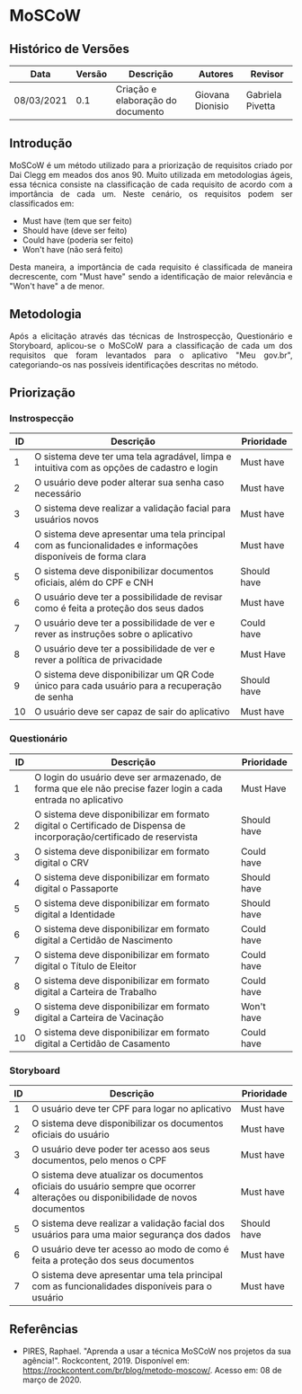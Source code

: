 # MoSCoW
## Histórico de Versões
| Data       | Versão | Descrição                                      | Autores          | Revisor          |
| ---------- | ------ | -------------------------------------------    | ---------------- | ---------------- |
| 08/03/2021 | 0.1    | Criação e elaboração do documento              | Giovana Dionisio | Gabriela Pivetta |

## Introdução
<p align="justify"> MoSCoW é um método utilizado para a priorização de requisitos criado por Dai Clegg em meados dos anos 90. Muito utilizada em metodologias ágeis, essa técnica consiste na classificação de cada requisito de acordo com a importância de cada um. Neste cenário, os requisitos podem ser classificados em:  </p>

- Must have (tem que ser feito)
- Should have (deve ser feito)
- Could have (poderia ser feito)
- Won't have (não será feito)

<p align="justify"> Desta maneira, a importância de cada requisito é classificada de maneira decrescente, com "Must have" sendo a identificação de maior relevância e "Won't have" a de menor. </p>

## Metodologia
<p align="justify"> Após a elicitação através das técnicas de Instrospecção, Questionário e Storyboard, aplicou-se o MoSCoW para a classificação de cada um dos requisitos que foram levantados para o aplicativo "Meu gov.br", categoriando-os nas possíveis identificações descritas no método. </p>

## Priorização
### Instrospecção
| ID | Descrição | Prioridade |
| -- | --------- | -------- |
| 1  | O sistema deve ter uma tela agradável, limpa e intuitiva com as opções de cadastro e login | Must have |
| 2  | O usuário deve poder alterar sua senha caso necessário | Must have | 
| 3  | O sistema deve realizar a validação facial para usuários novos | Must have |
| 4  | O sistema deve apresentar uma tela principal com as funcionalidades e informações disponíveis de forma clara | Must have |
| 5  | O sistema deve disponibilizar documentos oficiais, além do CPF e CNH | Should have |
| 6  | O usuário deve ter a possibilidade de revisar como é feita a proteção dos seus dados | Must have |
| 7  | O usuário deve ter a possibilidade de ver e rever as instruções sobre o aplicativo | Could have |
| 8  | O usuário deve ter a possibilidade de ver e rever a política de privacidade | Must Have |
| 9  | O sistema deve disponibilizar um QR Code único para cada usuário para a recuperação de senha | Should have |
| 10 | O usuário deve ser capaz de sair do aplicativo | Must have |

### Questionário
| ID | Descrição | Prioridade |
| -- | --------- | -------- |
| 1  | O login do usuário deve ser armazenado, de forma que ele não precise fazer login a cada entrada no aplicativo        | Must Have |
| 2  | O sistema deve disponibilizar em formato digital o Certificado de Dispensa de incorporação/certificado de reservista | Should have |
| 3  | O sistema deve disponibilizar em formato digital o CRV                                                               | Could have
| 4  | O sistema deve disponibilizar em formato digital o Passaporte                                                        | Should have
| 5  | O sistema deve disponibilizar em formato digital a Identidade                                                        | Should have
| 6  | O sistema deve disponibilizar em formato digital a Certidão de Nascimento                                            | Could have
| 7  | O sistema deve disponibilizar em formato digital o Título de Eleitor                                                 | Could have
| 8  | O sistema deve disponibilizar em formato digital a Carteira de Trabalho                                              | Could have
| 9  | O sistema deve disponibilizar em formato digital a Carteira de Vacinação                                             | Won't have
| 10 | O sistema deve disponibilizar em formato digital a Certidão de Casamento                                             | Could have

### Storyboard
| ID | Descrição | Prioridade |
| -- | --------- | ---------- |
| 1  | O usuário deve ter CPF para logar no aplicativo | Must have
| 2  | O sistema deve disponibilizar os documentos oficiais do usuário | Must have
| 3  | O usuário deve poder ter acesso aos seus documentos, pelo menos o CPF | Must have
| 4  | O sistema deve atualizar os documentos oficiais do usuário sempre que ocorrer alterações ou disponibilidade de novos documentos | Must have
| 5  | O sistema deve realizar a validação facial dos usuários para uma maior segurança dos dados | Should have
| 6  | O usuário deve ter acesso ao modo de como é feita a proteção dos seus documentos | Must have
| 7  | O sistema deve apresentar uma tela principal com as funcionalidades disponíveis para o usuário | Must have

## Referências
- PIRES, Raphael. "Aprenda a usar a técnica MoSCoW nos projetos da sua agência!". Rockcontent, 2019. Disponível em: <https://rockcontent.com/br/blog/metodo-moscow/>. Acesso em: 08 de março de 2020.